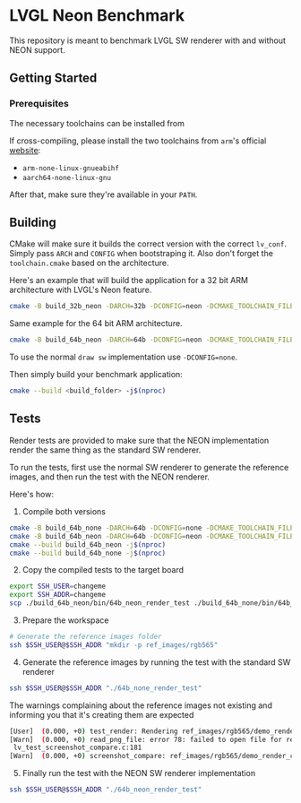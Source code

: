 # LVGL Neon Benchmark

This repository is meant to benchmark LVGL SW renderer with and without NEON support.

## Getting Started

### Prerequisites

The necessary toolchains can be installed from 

If cross-compiling, please install the two toolchains from `arm`'s official [website](https://developer.arm.com/downloads/-/arm-gnu-toolchain-downloads):
- `arm-none-linux-gnueabihf`
- `aarch64-none-linux-gnu`

After that, make sure they're available in your `PATH`.

## Building

CMake will make sure it builds the correct version with the correct `lv_conf`. Simply pass `ARCH` and `CONFIG` when bootstraping it.
Also don't forget the `toolchain.cmake` based on the architecture.

Here's an example that will build the application for a 32 bit ARM architecture with LVGL's Neon feature.

```bash
cmake -B build_32b_neon -DARCH=32b -DCONFIG=neon -DCMAKE_TOOLCHAIN_FILE=cmake_toolchain_files/arm-none-linux-gnueabihf.cmake
```

Same example for the 64 bit ARM architecture.

```bash
cmake -B build_64b_neon -DARCH=64b -DCONFIG=neon -DCMAKE_TOOLCHAIN_FILE=cmake_toolchain_files/aarch64-none-linux-gnu.cmake
```

To use the normal `draw sw` implementation use `-DCONFIG=none`.


Then simply build your benchmark application:

```bash
cmake --build <build_folder> -j$(nproc)
```

## Tests 

Render tests are provided to make sure that the NEON implementation render the same thing as the standard SW renderer.

To run the tests, first use the normal SW renderer to generate the reference images, and then run the test with the NEON renderer.

Here's how:

1. Compile both versions

```bash
cmake -B build_64b_none -DARCH=64b -DCONFIG=none -DCMAKE_TOOLCHAIN_FILE=cmake_toolchain_files/aarch64-none-linux-gnu.cmake
cmake -B build_64b_neon -DARCH=64b -DCONFIG=neon -DCMAKE_TOOLCHAIN_FILE=cmake_toolchain_files/aarch64-none-linux-gnu.cmake
cmake --build build_64b_neon -j$(nproc)
cmake --build build_64b_none -j$(nproc)
```

2. Copy the compiled tests to the target board

```bash
export SSH_USER=changeme
export SSH_ADDR=changeme
scp ./build_64b_neon/bin/64b_neon_render_test ./build_64b_none/bin/64b_none_render_test $SSH_USER@$SSH_ADDR:~
```

3. Prepare the workspace

```bash
# Generate the reference images folder
ssh $SSH_USER@$SSH_ADDR "mkdir -p ref_images/rgb565"
```

4. Generate the reference images by running the test with the standard SW renderer
```bash
ssh $SSH_USER@$SSH_ADDR "./64b_none_render_test"
```

The warnings complaining about the reference images not existing and informing you that it's creating them are expected

```bash
[User]	(0.000, +0)	test_render: Rendering ref_images/rgb565/demo_render_conical_gradient_opa_128.png main.c:21
[Warn]	(0.000, +0)	read_png_file: error 78: failed to open file for reading
 lv_test_screenshot_compare.c:181
[Warn]	(0.000, +0)	screenshot_compare: ref_images/rgb565/demo_render_conical_gradient_opa_128.png was not found, creating it now from the rendered screen lv_test_screenshot_compare.c:118
```

5. Finally run the test with the NEON SW renderer implementation

```bash
ssh $SSH_USER@$SSH_ADDR "./64b_neon_render_test"
```
